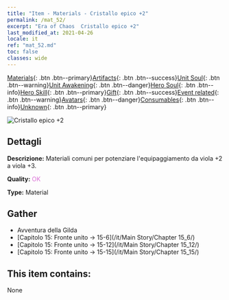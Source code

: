 ```yaml
---
title: "Item - Materials - Cristallo epico +2"
permalink: /mat_52/
excerpt: "Era of Chaos  Cristallo epico +2"
last_modified_at: 2021-04-26
locale: it
ref: "mat_52.md"
toc: false
classes: wide
---
```

 [Materials](/ItemsIT/){: .btn .btn--primary}[Artifacts](/ItemsIT/Artifacts/){: .btn .btn--success}[Unit Soul](/ItemsIT/UnitSoul/){: .btn .btn--warning}[Unit Awakening](/ItemsIT/UnitAwakening/){: .btn .btn--danger}[Hero Soul](/ItemsIT/HeroSoul/){: .btn .btn--info}[Hero Skill](/ItemsIT/HeroSkill/){: .btn .btn--primary}[Gift](/ItemsIT/Gift/){: .btn .btn--success}[Event related](/ItemsIT/Events/){: .btn .btn--warning}[Avatars](/ItemsIT/Avatars/){: .btn .btn--danger}[Consumables](/ItemsIT/Consumables/){: .btn .btn--info}[Unknown](/ItemsIT/Unknown/){: .btn .btn--primary}

 ![Cristallo epico +2](/images/t/i_cailiao_shuijing2.png)

## Dettagli
 **Descrizione:** Materiali comuni per potenziare l'equipaggiamento da viola +2 a viola +3.

 **Quality:** <span style="color: #DA70D6">OK</span>

 **Type:** Material

## Gather

*    Avventura della Gilda 
*    [Capitolo 15: Fronte unito -> 15-6](/it/Main Story/Chapter 15_6/) 
*    [Capitolo 15: Fronte unito -> 15-12](/it/Main Story/Chapter 15_12/) 
*    [Capitolo 15: Fronte unito -> 15-15](/it/Main Story/Chapter 15_15/) 

## This item contains:

  None


